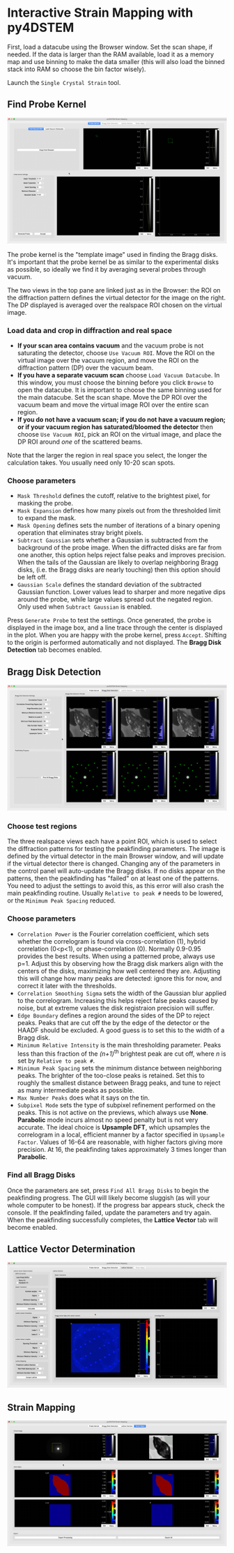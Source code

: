 # Interactive Strain Mapping with py4DSTEM

First, load a datacube using the Browser window. Set the scan shape, if needed. If the data is larger than the RAM available, load it as a memory map and use binning to make the data smaller (this will also load the binned stack into RAM so choose the bin factor wisely). 

Launch the `Single Crystal Strain` tool.


## Find Probe Kernel
![probe kernel](imgs/probekernel.gif)

The probe kernel is the "template image" used in finding the Bragg disks. It's important that the probe kernel be as similar to the experimental disks as possible, so ideally we find it by averaging several probes through vacuum. 

The two views in the top pane are linked just as in the Browser: the ROI on the diffraction pattern defines the virtual detector for the image on the right. The DP displayed is averaged over the realspace ROI chosen on the virtual image. 

### Load data and crop in diffraction and real space

* **If your scan area contains vacuum** and the vacuum probe is not saturating the detector, choose `Use Vacuum ROI`. Move the ROI on the virtual image over the vacuum region, and move the ROI on the diffraction pattern (DP) over the vacuum beam.
* **If you have a separate vacuum scan** choose `Load Vacuum Datacube`. In this window, you must choose the binning before you click `Browse` to open the datacube. It is important to choose the same binning used for the main datacube. Set the scan shape. Move the DP ROI over the vacuum beam and move the virtual image ROI over the entire scan region.
* **If you do not have a vacuum scan; if you do not have a vacuum region; or if your vacuum region has saturated/bloomed the detector** then choose `Use Vacuum ROI`, pick an ROI on the virtual image, and place the DP ROI around *one* of the scattered beams. 

Note that the larger the region in real space you select, the longer the calculation takes. You usually need only 10-20 scan spots. 

### Choose parameters
* `Mask Threshold` defines the cutoff, relative to the brightest pixel, for masking the probe.
* `Mask Expansion` defines how many pixels out from the thresholded limit to expand the mask.
* `Mask Opening` defines sets the number of iterations of a binary opening operation that eliminates stray bright pixels.
* `Subtract Gaussian` sets whether a Gaussian is subtracted from the background of the probe image. When the diffracted disks are far from one another, this option helps reject false peaks and improves precision. When the tails of the Gaussian are likely to overlap neighboring Bragg disks, (i.e. the Bragg disks are nearly touching) then this option should be left off. 
* `Gaussian Scale` defines the standard deviation of the subtracted Gaussian function. Lower values lead to sharper and more negative dips around the probe, while large values spread out the negated region. Only used when `Subtract Gaussian` is enabled.

Press `Generate Probe` to test the settings. Once generated, the probe is displayed in the image box, and a line trace through the center is displayed in the plot. When you are happy with the probe kernel, press `Accept`. Shifting to the origin is performed automatically and not displayed. The **Bragg Disk Detection** tab becomes enabled. 


## Bragg Disk Detection
![bragg disks](imgs/braggdisk.gif)

### Choose test regions
The three realspace views each have a point ROI, which is used to select the diffraction patterns for testing the peakfinding parameters. The image is defined by the virtual detector in the main Browser window, and will update if the virtual detector there is changed. Changing any of the parameters in the control panel will auto-update the Bragg disks. If no disks appear on the patterns, then the peakfinding has "failed" on at least one of the patterns. You need to adjust the settings to avoid this, as this error will also crash the main peakfinding routine. Usually `Relative to peak #` needs to be lowered, or the `Minimum Peak Spacing` reduced. 

### Choose parameters
* `Correlation Power` is the Fourier correlation coefficient, which sets whether the correlogram is found via cross-correlation (1), hybrid correlation (0&lt;p&lt;1), or phase-correlation (0). Normally 0.9-0.95 provides the best results. When using a patterned probe, always use p=1. Adjust this by observing how the Bragg disk markers align with the centers of the disks, maximizing how well centered they are. Adjusting this will change how many peaks are detected: ignore this for now, and correct it later with the thresholds.
* `Correlation Smoothing Sigma` sets the width of the Gaussian blur applied to the correlogram. Increasing this helps reject false peaks caused by noise, but at extreme values the disk registraion precision will suffer.
* `Edge Boundary` defines a region around the sides of the DP to reject peaks. Peaks that are cut off the by the edge of the detector or the HAADF should be excluded. A good guess is to set this to the width of a Bragg disk.
* `Minimum Relative Intensity` is the main thresholding parameter. Peaks less than this fraction of the *(n+1)*<sup>th</sup> brightest peak are cut off, where *n* is set by `Relative to peak #`. 
* `Minimum Peak Spacing` sets the minimum distance between neighboring peaks. The brighter of the too-close peaks is retained. Set this to roughly the smallest distance between Bragg peaks, and tune to reject as many intermediate peaks as possible. 
* `Max Number Peaks` does what it says on the tin.
* `Subpixel Mode` sets the type of subpixel refinement performed on the peaks. This is not active on the previews, which always use **None**. **Parabolic** mode incurs almost no speed penalty but is not very accurate. The ideal choice is **Upsample DFT**, which upsamples the correlogram in a local, efficient manner by a factor specified in `Upsample Factor`. Values of 16-64 are reasonable, with higher factors giving more precision. At 16, the peakfinding takes approximately 3 times longer than **Parabolic**. 

### Find all Bragg Disks
Once the parameters are set, press `Find All Bragg Disks` to begin the peakfinding progress. The GUI will likely become sluggish (as will your whole computer to be honest). If the progress bar appears stuck, check the console. If the peakfinding failed, update the parameters and try again. When the peakfinding successfully completes, the **Lattice Vector** tab will become enabled. 


## Lattice Vector Determination
![lattice vectors](imgs/lattice.gif)


## Strain Mapping
![strain maps](imgs/strain.gif)